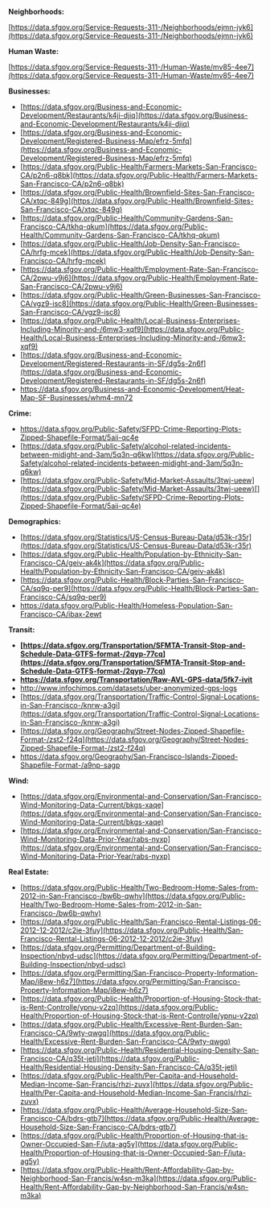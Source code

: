 **Neighborhoods:** 

[https://data.sfgov.org/Service-Requests-311-/Neighborhoods/ejmn-jyk6](https://data.sfgov.org/Service-Requests-311-/Neighborhoods/ejmn-jyk6) 

**Human Waste:** 

[https://data.sfgov.org/Service-Requests-311-/Human-Waste/mv85-4ee7](https://data.sfgov.org/Service-Requests-311-/Human-Waste/mv85-4ee7) 

**Businesses:**

*   [https://data.sfgov.org/Business-and-Economic-Development/Restaurants/k4ji-djiq](https://data.sfgov.org/Business-and-Economic-Development/Restaurants/k4ji-djiq)
*   [https://data.sfgov.org/Business-and-Economic-Development/Registered-Business-Map/efrz-5mfq](https://data.sfgov.org/Business-and-Economic-Development/Registered-Business-Map/efrz-5mfq)
*   [https://data.sfgov.org/Public-Health/Farmers-Markets-San-Francisco-CA/p2n6-q8bk](https://data.sfgov.org/Public-Health/Farmers-Markets-San-Francisco-CA/p2n6-q8bk)
*   [https://data.sfgov.org/Public-Health/Brownfield-Sites-San-Francisco-CA/xtqc-849g](https://data.sfgov.org/Public-Health/Brownfield-Sites-San-Francisco-CA/xtqc-849g)
*   [https://data.sfgov.org/Public-Health/Community-Gardens-San-Francisco-CA/tkhq-qkum](https://data.sfgov.org/Public-Health/Community-Gardens-San-Francisco-CA/tkhq-qkum)
*   [https://data.sfgov.org/Public-Health/Job-Density-San-Francisco-CA/hrfg-mcek](https://data.sfgov.org/Public-Health/Job-Density-San-Francisco-CA/hrfg-mcek)
*   [https://data.sfgov.org/Public-Health/Employment-Rate-San-Francisco-CA/2pwu-v9j6](https://data.sfgov.org/Public-Health/Employment-Rate-San-Francisco-CA/2pwu-v9j6)
*   [https://data.sfgov.org/Public-Health/Green-Businesses-San-Francisco-CA/vgz9-isc8](https://data.sfgov.org/Public-Health/Green-Businesses-San-Francisco-CA/vgz9-isc8)
*   [https://data.sfgov.org/Public-Health/Local-Business-Enterprises-Including-Minority-and-/6mw3-xqf9](https://data.sfgov.org/Public-Health/Local-Business-Enterprises-Including-Minority-and-/6mw3-xqf9)
*   [https://data.sfgov.org/Business-and-Economic-Development/Registered-Restaurants-in-SF/dg5s-2n6f](https://data.sfgov.org/Business-and-Economic-Development/Registered-Restaurants-in-SF/dg5s-2n6f)
*   [](https://data.sfgov.org/Business-and-Economic-Development/Heat-Map-SF-Businesses/whm4-mn72)https://data.sfgov.org/Business-and-Economic-Development/Heat-Map-SF-Businesses/whm4-mn72

**Crime:**

*   [](https://data.sfgov.org/Public-Safety/SFPD-Crime-Reporting-Plots-Zipped-Shapefile-Format/5aii-qc4e)https://data.sfgov.org/Public-Safety/SFPD-Crime-Reporting-Plots-Zipped-Shapefile-Format/5aii-qc4e
*   [](https://data.sfgov.org/Public-Safety/SFPD-Crime-Reporting-Plots-Zipped-Shapefile-Format/5aii-qc4e)[https://data.sfgov.org/Public-Safety/alcohol-related-incidents-between-midight-and-3am/5q3n-q6kw](https://data.sfgov.org/Public-Safety/alcohol-related-incidents-between-midight-and-3am/5q3n-q6kw)
*   [](https://data.sfgov.org/Public-Safety/SFPD-Crime-Reporting-Plots-Zipped-Shapefile-Format/5aii-qc4e)[https://data.sfgov.org/Public-Safety/Mid-Market-Assaults/3twj-ueew](https://data.sfgov.org/Public-Safety/Mid-Market-Assaults/3twj-ueew)[](https://data.sfgov.org/Public-Safety/SFPD-Crime-Reporting-Plots-Zipped-Shapefile-Format/5aii-qc4e)

**Demographics:**

*   [https://data.sfgov.org/Statistics/US-Census-Bureau-Data/d53k-r35r](https://data.sfgov.org/Statistics/US-Census-Bureau-Data/d53k-r35r)
*   [https://data.sfgov.org/Public-Health/Population-by-Ethnicity-San-Francisco-CA/geiv-ak4k](https://data.sfgov.org/Public-Health/Population-by-Ethnicity-San-Francisco-CA/geiv-ak4k)
*   [https://data.sfgov.org/Public-Health/Block-Parties-San-Francisco-CA/sq9q-per9](https://data.sfgov.org/Public-Health/Block-Parties-San-Francisco-CA/sq9q-per9)
*   https://data.sfgov.org/Public-Health/Homeless-Population-San-Francisco-CA/ibax-2ewt

**Transit:**

*   **[https://data.sfgov.org/Transportation/SFMTA-Transit-Stop-and-Schedule-Data-GTFS-format-/2qyp-77cq](https://data.sfgov.org/Transportation/SFMTA-Transit-Stop-and-Schedule-Data-GTFS-format-/2qyp-77cq)**
*   **https://data.sfgov.org/Transportation/Raw-AVL-GPS-data/5fk7-ivit**
*   http://www.infochimps.com/datasets/uber-anonymized-gps-logs
*   [https://data.sfgov.org/Transportation/Traffic-Control-Signal-Locations-in-San-Francisco-/knrw-a3gi](https://data.sfgov.org/Transportation/Traffic-Control-Signal-Locations-in-San-Francisco-/knrw-a3gi)
*   [https://data.sfgov.org/Geography/Street-Nodes-Zipped-Shapefile-Format-/zst2-f24q](https://data.sfgov.org/Geography/Street-Nodes-Zipped-Shapefile-Format-/zst2-f24q)
*   https://data.sfgov.org/Geography/San-Francisco-Islands-Zipped-Shapefile-Format-/a9np-sagp

**Wind:**

*   [https://data.sfgov.org/Environmental-and-Conservation/San-Francisco-Wind-Monitoring-Data-Current/bkgs-xaqe](https://data.sfgov.org/Environmental-and-Conservation/San-Francisco-Wind-Monitoring-Data-Current/bkgs-xaqe)
*   [https://data.sfgov.org/Environmental-and-Conservation/San-Francisco-Wind-Monitoring-Data-Prior-Year/rabs-nyxp](https://data.sfgov.org/Environmental-and-Conservation/San-Francisco-Wind-Monitoring-Data-Prior-Year/rabs-nyxp)

**Real Estate:**

*   [https://data.sfgov.org/Public-Health/Two-Bedroom-Home-Sales-from-2012-in-San-Francisco-/bw6b-qwhv](https://data.sfgov.org/Public-Health/Two-Bedroom-Home-Sales-from-2012-in-San-Francisco-/bw6b-qwhv)
*   [https://data.sfgov.org/Public-Health/San-Francisco-Rental-Listings-06-2012-12-2012/c2ie-3fuy](https://data.sfgov.org/Public-Health/San-Francisco-Rental-Listings-06-2012-12-2012/c2ie-3fuy)
*   [https://data.sfgov.org/Permitting/Department-of-Building-Inspection/nbyd-udsc](https://data.sfgov.org/Permitting/Department-of-Building-Inspection/nbyd-udsc)
*   [https://data.sfgov.org/Permitting/San-Francisco-Property-Information-Map/i8ew-h6z7](https://data.sfgov.org/Permitting/San-Francisco-Property-Information-Map/i8ew-h6z7)
*   [https://data.sfgov.org/Public-Health/Proportion-of-Housing-Stock-that-is-Rent-Controlle/ypnu-v2zq](https://data.sfgov.org/Public-Health/Proportion-of-Housing-Stock-that-is-Rent-Controlle/ypnu-v2zq)
*   [https://data.sfgov.org/Public-Health/Excessive-Rent-Burden-San-Francisco-CA/9wty-qwgq](https://data.sfgov.org/Public-Health/Excessive-Rent-Burden-San-Francisco-CA/9wty-qwgq)
*   [https://data.sfgov.org/Public-Health/Residential-Housing-Density-San-Francisco-CA/q35t-jeti](https://data.sfgov.org/Public-Health/Residential-Housing-Density-San-Francisco-CA/q35t-jeti)
*   [https://data.sfgov.org/Public-Health/Per-Capita-and-Household-Median-Income-San-Francis/rhzi-zuvx](https://data.sfgov.org/Public-Health/Per-Capita-and-Household-Median-Income-San-Francis/rhzi-zuvx)
*   [https://data.sfgov.org/Public-Health/Average-Household-Size-San-Francisco-CA/bdrs-gtb7](https://data.sfgov.org/Public-Health/Average-Household-Size-San-Francisco-CA/bdrs-gtb7)
*   [https://data.sfgov.org/Public-Health/Proportion-of-Housing-that-is-Owner-Occupied-San-F/iuta-ag5y](https://data.sfgov.org/Public-Health/Proportion-of-Housing-that-is-Owner-Occupied-San-F/iuta-ag5y)
*   [https://data.sfgov.org/Public-Health/Rent-Affordability-Gap-by-Neighborhood-San-Francis/w4sn-m3ka](https://data.sfgov.org/Public-Health/Rent-Affordability-Gap-by-Neighborhood-San-Francis/w4sn-m3ka)
